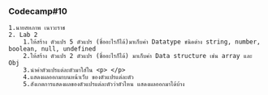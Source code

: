 ### Codecamp#10
    1.นายสหภาพ เนาวะราช
    2. Lab 2
        1.ให้สร้าง ตัวแปร 5 ตัวแปร (ชื่ออะไรก็ได้)มาเก็บค่า Datatype ชนิดต่าง string, number, boolean, null, undefined 
        2.ให้สร้าง ตัวแปร 2 ตัวแปร (ชื่ออะไรก็ได้) มาเก็บค่า Data structure เช่น array และ Obj
        3.นำค่าตัวแปรแต่ละตัวมาใส่ใน <p> </p>
        4.แสดงผลออกมาบนหน้าเว็บ ของตัวแปรแต่ละตัว
        5.สังเกตการแสดงผลของตัวแปรแต่ละตัวว่าตัวไหน แสดงผลออกมาได้บ้าง
